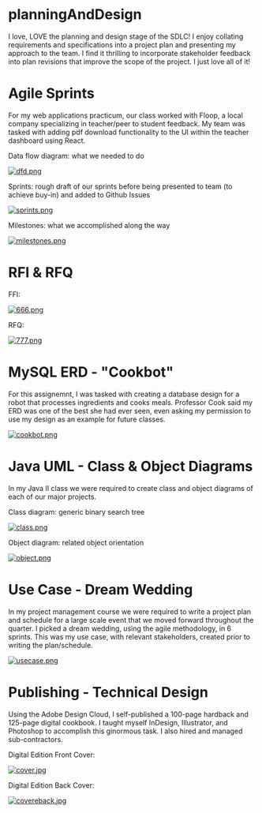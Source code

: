 # planningAndDesign
I love, LOVE the planning and design stage of the SDLC! I enjoy collating requirements and specifications into a project plan and presenting my approach to the team. I find it thrilling to incorporate stakeholder feedback into plan revisions that improve the scope of the project. I just love all of it!

# Agile Sprints
For my web applications practicum, our class worked with Floop, a local company specializing in teacher/peer to student feedback. My team was tasked with adding pdf download functionality to the UI within the teacher dashboard using React.

Data flow diagram: what we needed to do

[![dfd.png](https://i.postimg.cc/CKg84NM4/dfd.png)](https://postimg.cc/QFfV8cTB)

Sprints: rough draft of our sprints before being presented to team (to achieve buy-in) and added to Github Issues

[![sprints.png](https://i.postimg.cc/wBZ3T3Xt/sprints.png)](https://postimg.cc/DWQ7xvYF)

Milestones: what we accomplished along the way

[![milestones.png](https://i.postimg.cc/3J22VRS1/milestones.png)](https://postimg.cc/9rF4qWjw)

# RFI & RFQ

FFI:

[![666.png](https://i.postimg.cc/xdd23r61/666.png)](https://postimg.cc/TKBFTs8z)

RFQ:

[![777.png](https://i.postimg.cc/7YTrKM1S/777.png)](https://postimg.cc/rKcHm4Pp)

# MySQL ERD - "Cookbot"
For this assignemnt, I was tasked with creating a database design for a robot that processes ingredients and cooks meals. Professor Cook said my ERD was one of the best she had ever seen, even asking my permission to use my design as an example for future classes.  

[![cookbot.png](https://i.postimg.cc/yxhBF8w8/cookbot.png)](https://postimg.cc/wRBSzgqC)

# Java UML - Class & Object Diagrams
In my Java II class we were required to create class and object diagrams of each of our major projects. 

Class diagram: generic binary search tree 

[![class.png](https://i.postimg.cc/Wb6g4mYQ/class.png)](https://postimg.cc/zVvVthrj)

Object diagram: related object orientation

[![object.png](https://i.postimg.cc/1zpQxt3c/object.png)](https://postimg.cc/kVXZK78B)

# Use Case - Dream Wedding
In my project management course we were required to write a project plan and schedule for a large scale event that we moved forward throughout the quarter. I picked a dream wedding, using the agile methodology, in 6 sprints. This was my use case, with relevant stakeholders, created prior to writing the plan/schedule.

[![usecase.png](https://i.postimg.cc/vZfjTKwG/usecase.png)](https://postimg.cc/qNBQZj7F)

# Publishing - Technical Design
Using the Adobe Design Cloud, I self-published a 100-page hardback and 125-page digital cookbook. I taught myself InDesign, Illustrator, and Photoshop to accomplish this ginormous task. I also hired and managed sub-contractors.

Digital Edition Front Cover:

[![cover.jpg](https://i.postimg.cc/xjXj1Lgt/cover.jpg)](https://postimg.cc/QVrZ692T)

Digital Edition Back Cover:

[![covereback.jpg](https://i.postimg.cc/0NNRHqBc/covereback.jpg)](https://postimg.cc/nXNPCNZD)
